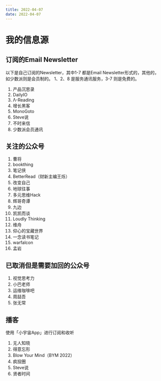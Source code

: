 ```yaml
---
title: 2022-04-07
date: 2022-04-07
---
```


# 我的信息源

## 订阅的Email Newsletter
以下是自己订阅的Newsletter，其中1-7 都是Email Newsletter形式的，其他的，如少数派则是会员制的。
1、2、8 是服务通讯服务，3-7 则是免费的。

1. 产品沉思录
2. DailyIO
3. Λ-Reading
4. 增长黑客
5. MonoGoto
6. Steve说
7. 不时来信
8. 少数派会员通讯

## 关注的公众号
1. 曹将
2. bookthing
3. 笔记侠
4. BetterRead（财新主编王烁）
5. 改变自己
6. 地球往事
7. 多元思维Hack
8. 辉哥奇谭
9. 九边
10. 凯凯而谈
11. Loudly Thinking
12. 维舟
13. 仰心的宝藏世界
14. 一念读书笔记
15. warfalcon
16. 孟岩


## 已取消但是需要加回的公众号
1. 视觉思考力
2. 小巴老师
3. 运维咖啡吧
4. 周喆吾
5. 张无常

## 播客
使用「小宇宙App」进行订阅和收听
1. 无人知晓
2. 得意忘形
3. Blow Your Mind（BYM 2022）
4. 疯投圈
5. Steve说
6. 贤者时间
